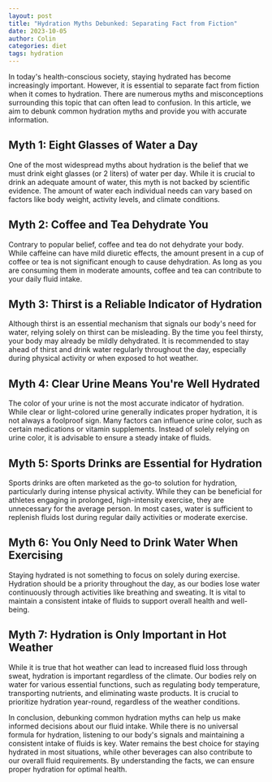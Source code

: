 ```yaml
---
layout: post
title: "Hydration Myths Debunked: Separating Fact from Fiction"
date: 2023-10-05
author: Colin
categories: diet
tags: hydration
---
```


In today's health-conscious society, staying hydrated has become increasingly important. However, it is essential to separate fact from fiction when it comes to hydration. There are numerous myths and misconceptions surrounding this topic that can often lead to confusion. In this article, we aim to debunk common hydration myths and provide you with accurate information.

## Myth 1: Eight Glasses of Water a Day

One of the most widespread myths about hydration is the belief that we must drink eight glasses (or 2 liters) of water per day. While it is crucial to drink an adequate amount of water, this myth is not backed by scientific evidence. The amount of water each individual needs can vary based on factors like body weight, activity levels, and climate conditions.

## Myth 2: Coffee and Tea Dehydrate You

Contrary to popular belief, coffee and tea do not dehydrate your body. While caffeine can have mild diuretic effects, the amount present in a cup of coffee or tea is not significant enough to cause dehydration. As long as you are consuming them in moderate amounts, coffee and tea can contribute to your daily fluid intake.

## Myth 3: Thirst is a Reliable Indicator of Hydration

Although thirst is an essential mechanism that signals our body's need for water, relying solely on thirst can be misleading. By the time you feel thirsty, your body may already be mildly dehydrated. It is recommended to stay ahead of thirst and drink water regularly throughout the day, especially during physical activity or when exposed to hot weather.

## Myth 4: Clear Urine Means You're Well Hydrated

The color of your urine is not the most accurate indicator of hydration. While clear or light-colored urine generally indicates proper hydration, it is not always a foolproof sign. Many factors can influence urine color, such as certain medications or vitamin supplements. Instead of solely relying on urine color, it is advisable to ensure a steady intake of fluids.

## Myth 5: Sports Drinks are Essential for Hydration

Sports drinks are often marketed as the go-to solution for hydration, particularly during intense physical activity. While they can be beneficial for athletes engaging in prolonged, high-intensity exercise, they are unnecessary for the average person. In most cases, water is sufficient to replenish fluids lost during regular daily activities or moderate exercise.

## Myth 6: You Only Need to Drink Water When Exercising

Staying hydrated is not something to focus on solely during exercise. Hydration should be a priority throughout the day, as our bodies lose water continuously through activities like breathing and sweating. It is vital to maintain a consistent intake of fluids to support overall health and well-being.

## Myth 7: Hydration is Only Important in Hot Weather

While it is true that hot weather can lead to increased fluid loss through sweat, hydration is important regardless of the climate. Our bodies rely on water for various essential functions, such as regulating body temperature, transporting nutrients, and eliminating waste products. It is crucial to prioritize hydration year-round, regardless of the weather conditions.

In conclusion, debunking common hydration myths can help us make informed decisions about our fluid intake. While there is no universal formula for hydration, listening to our body's signals and maintaining a consistent intake of fluids is key. Water remains the best choice for staying hydrated in most situations, while other beverages can also contribute to our overall fluid requirements. By understanding the facts, we can ensure proper hydration for optimal health.